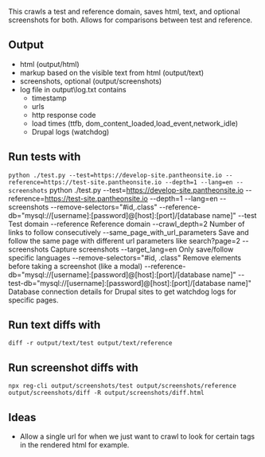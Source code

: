 This crawls a test and reference domain, saves html, text, and optional screenshots for both.
Allows for comparisons between test and reference.

## Output
* html (output/html)
* markup based on the visible text from html (output/text)
* screenshots, optional (output/screenshots)
* log file in output\log.txt contains
  * timestamp
  * urls
  * http response code
  * load times (ttfb, dom_content_loaded,load_event,network_idle)
  * Drupal logs (watchdog)

## Run tests with
`python ./test.py --test=https://develop-site.pantheonsite.io --reference=https://test-site.pantheonsite.io --depth=1 --lang=en --screenshots`
python ./test.py --test=https://develop-site.pantheonsite.io --reference=https://test-site.pantheonsite.io --depth=1 --lang=en --screenshots --remove-selectors="#id,.class" --reference-db="mysql://[username]:[password]@[host]:[port]/[database name]"
--test
  Test domain
--reference
  Reference domain
--crawl_depth=2
  Number of links to follow consecutively
--same_page_with_url_parameters
  Save and follow the same page with different url parameters like search?page=2
--screenshots
  Capture screenshots
--target_lang=en
  Only save/follow specific languages
--remove-selectors="#id, .class"
  Remove elements before taking a screenshot (like a modal)
--reference-db="mysql://[username]:[password]@[host]:[port]/[database name]"
--test-db="mysql://[username]:[password]@[host]:[port]/[database name]"
  Database connection details for Drupal sites to get watchdog logs for specific pages.

## Run text diffs with
`diff -r output/text/test output/text/reference`

## Run screenshot diffs with
`npx reg-cli output/screenshots/test output/screenshots/reference output/screenshots/diff -R output/screenshots/diff.html`

## Ideas
* Allow a single url for when we just want to crawl to look for certain tags in the rendered html for example.